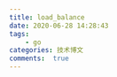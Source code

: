 ```yaml
---
title: load_balance
date: 2020-06-28 14:28:43
tags:
    - go
categories: 技术博文
comments:  true
---
```


